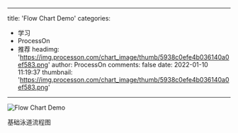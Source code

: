 
---
title: 'Flow Chart Demo'
categories: 
 - 学习
 - ProcessOn
 - 推荐
headimg: 'https://img.processon.com/chart_image/thumb/5938c0efe4b036140a0ef583.png'
author: ProcessOn
comments: false
date: 2022-01-10 11:19:37
thumbnail: 'https://img.processon.com/chart_image/thumb/5938c0efe4b036140a0ef583.png'
---

<div>   
<img class="thumb" alt="Flow Chart Demo" src="https://img.processon.com/chart_image/thumb/5938c0efe4b036140a0ef583.png" referrerpolicy="no-referrer">
<p>基础泳道流程图</p>  
</div>
            